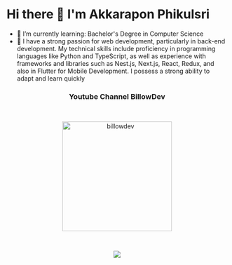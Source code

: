 
# Hi there 👋 I'm Akkarapon Phikulsri

- 🌱 I’m currently learning: Bachelor's Degree in Computer Science
- 📄 I have a strong passion for web development, particularly in back-end development. My technical skills include proficiency in programming languages like Python and TypeScript, as well as experience with frameworks and libraries such as Nest.js, Next.js, React, Redux, and also in Flutter for Mobile Development. I possess a strong ability to adapt and learn quickly


<h3 align=center> Youtube Channel BillowDev </h3>


<br />

<p align=center>
<a href="https://www.youtube.com/@billowdev"> 
<img src="https://raw.githubusercontent.com/billowdev/billowdev/main/images/Billowdev.svg" title="billowdev" width=250>
</a>
</p>

<br />



<p align=center>
<img src="https://github-readme-stats-eight-theta.vercel.app/api/top-langs/?username=billowdev&layout=compact&langs_count=8&theme=algolia">
</p>